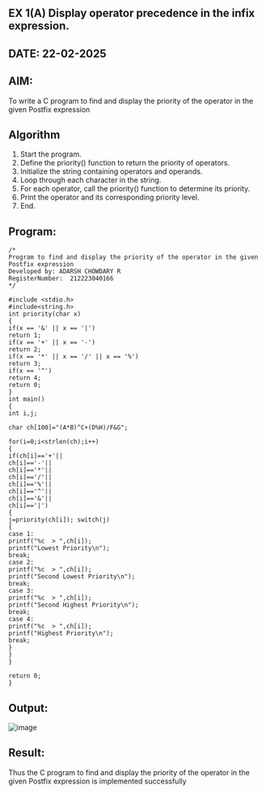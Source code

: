## EX 1(A) Display operator precedence in the infix expression.
## DATE: 22-02-2025
## AIM:
To write a C program to find and display the priority of the operator in the given Postfix expression

## Algorithm

1.	Start the program.
2.	Define the priority() function to return the priority of operators.
3.	Initialize the string containing operators and operands.
4.	Loop through each character in the string.
5.	For each operator, call the priority() function to determine its priority.
6.	Print the operator and its corresponding priority level.
7.	End.
 

## Program:
```
/*
Program to find and display the priority of the operator in the given Postfix expression
Developed by: ADARSH CHOWDARY R
RegisterNumber:  212223040166
*/
```
```
#include <stdio.h>
#include<string.h>
int priority(char x)
{
if(x == '&' || x == '|')
return 1;
if(x == '+' || x == '-')
return 2;
if(x == '*' || x == '/' || x == '%')
return 3;
if(x == '^')
return 4;
return 0;
}
int main()
{
int i,j;
 
char ch[100]="(A*B)^C+(D%H)/F&G";

for(i=0;i<strlen(ch);i++)
{
if(ch[i]=='+'||
ch[i]=='-'||
ch[i]=='*'||
ch[i]=='/'||
ch[i]=='%'||
ch[i]=='^'||
ch[i]=='&'||
ch[i]=='|')
{
j=priority(ch[i]); switch(j)
{
case 1:
printf("%c	> ",ch[i]);
printf("Lowest Priority\n");
break;
case 2:
printf("%c	> ",ch[i]);
printf("Second Lowest Priority\n");
break;
case 3:
printf("%c	> ",ch[i]);
printf("Second Highest Priority\n");
break;
case 4:
printf("%c	> ",ch[i]);
printf("Highest Priority\n");
break;
}
}
}

return 0;
}

```

## Output:

![image](https://github.com/user-attachments/assets/832bf844-af82-42bb-9b48-00a5bce9df6e)


## Result:
Thus the C program to find and display the priority of the operator in the given Postfix expression is implemented successfully
